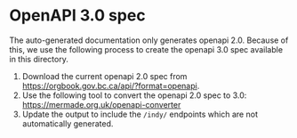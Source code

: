 # OpenAPI 3.0 spec

The auto-generated documentation only generates openapi 2.0. Because of this, we use the following process to create the openapi 3.0 spec available in this directory.

1. Download the current openapi 2.0 spec from https://orgbook.gov.bc.ca/api/?format=openapi.
2. Use the following tool to convert the openapi 2.0 spec to 3.0: https://mermade.org.uk/openapi-converter
3. Update the output to include the `/indy/` endpoints which are not automatically generated.